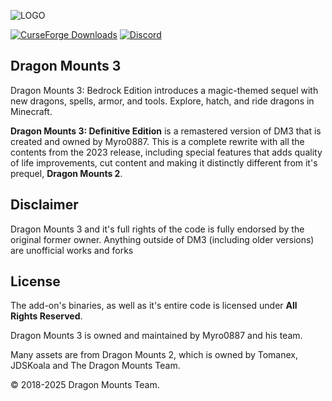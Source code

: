 ![LOGO](https://media.forgecdn.net/attachments/1290/838/logodm3.png)

[![CurseForge Downloads](https://img.shields.io/curseforge/dt/1328825?logo=Curseforge&label=CurseForge&labelColor=Gray)](https://www.curseforge.com/minecraft-bedrock/addons/dragon-mounts-v1-3-25)
[![Discord](https://img.shields.io/discord/1293105990476103720?logo=Discord&logoColor=white&label=Discord&labelColor=%235865F2)](https://discord.gg/Ewm8aTTJ3K)

## Dragon Mounts 3
Dragon Mounts 3: Bedrock Edition introduces a magic-themed sequel with new dragons, spells, armor, and tools. Explore, hatch, and ride dragons in Minecraft.

**Dragon Mounts 3: Definitive Edition** is a remastered version of DM3 that is created and owned by Myro0887. This is a complete rewrite with all the contents from the 2023 release, including special features that adds quality of life improvements, cut content and making it distinctly different from it's prequel, **Dragon Mounts 2**.

## Disclaimer
Dragon Mounts 3 and it's full rights of the code is fully endorsed by the original former owner. Anything outside of DM3 (including older versions) are unofficial works and forks

## License
The add-on's binaries, as well as it's entire code is licensed under **All Rights Reserved**.

Dragon Mounts 3 is owned and maintained by Myro0887 and his team.

Many assets are from Dragon Mounts 2, which is owned by Tomanex, JDSKoala and The Dragon Mounts Team.

© 2018-2025 Dragon Mounts Team.
